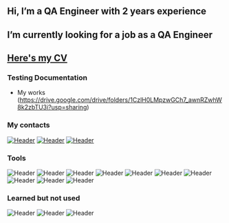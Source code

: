 ## Hi, I’m a QA Engineer with 2 years experience
## I’m currently looking for a job as a QA Engineer
## [Here's my CV](https://drive.google.com/file/d/1qj_c7lRrDfBeOSCnck4q4pyg9eqe3nS2/view?usp=sharing)

### Testing Documentation
- My works (https://drive.google.com/drive/folders/1CzlH0LMpzwGCh7_awnRZwhW8k2zbTU3i?usp=sharing)

### My contacts
[![Header](https://img.shields.io/badge/Linkedin-090909?style=for-the-badge&logo=linkedin&logoColor=0073b1)](https://www.linkedin.com/in/natalia-petrovich-b88908198/)
[![Header](https://img.shields.io/badge/Telegram-090909?style=for-the-badge&logo=telegram&logoColor=31a5db)](https://t.me/+375336073327)
[![Header](https://img.shields.io/badge/Gmail-090909?style=for-the-badge&logo=Gmail&logoColor=BB001B%204285F4%20)](natallie.petrovich@gmail.com)

### Tools
![Header](https://img.shields.io/badge/Jira-090909?style=for-the-badge&logo=jira)
![Header](https://img.shields.io/badge/GitHub-090909?style=for-the-badge&logo=github)
![Header](https://img.shields.io/badge/Figma-090909?style=for-the-badge&logo=figma)
![Header](https://img.shields.io/badge/MySQL-090909?style=for-the-badge&logo=mySQL)
![Header](https://img.shields.io/badge/DevTools-090909?style=for-the-badge&logo=googlechrome)
![Header](https://img.shields.io/badge/Xcode-090909?style=for-the-badge&logo=xcode)
![Header](https://img.shields.io/badge/AndroidStudio-090909?style=for-the-badge&logo=androidstudio)
![Header](https://img.shields.io/badge/Asana-090909?style=for-the-badge&logo=asana)
![Header](https://img.shields.io/badge/TeamCity-090909?style=for-the-badge&logo=teamcity)
![Header](https://img.shields.io/badge/Confluence-090909?style=for-the-badge&logo=confluence)

### Learned but not used
![Header](https://img.shields.io/badge/Postman-090909?style=for-the-badge&logo=postman&logoColor=f76935)
![Header](https://img.shields.io/badge/Fiddler-090909?style=for-the-badge&logo=fiddler&logoColor=8cc4d7)
![Header](https://img.shields.io/badge/CharlesProxy-090909?style=for-the-badge&logo=charlesproxy&logoColor=8cc4d7)





<!---
QA-Natalia/QA-Natalia is a ✨ special ✨ repository because its `README.md` (this file) appears on your GitHub profile.
You can click the Preview link to take a look at your changes.
--->
